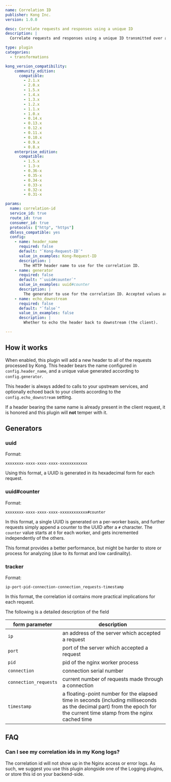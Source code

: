 ```yaml
---
name: Correlation ID
publisher: Kong Inc.
version: 1.0.0

desc: Correlate requests and responses using a unique ID
description: |
  Correlate requests and responses using a unique ID transmitted over an HTTP header.

type: plugin
categories:
  - transformations

kong_version_compatibility:
    community_edition:
      compatible:
        - 2.1.x
        - 2.0.x
        - 1.5.x
        - 1.4.x
        - 1.3.x
        - 1.2.x
        - 1.1.x
        - 1.0.x
        - 0.14.x
        - 0.13.x
        - 0.12.x
        - 0.11.x
        - 0.10.x
        - 0.9.x
        - 0.8.x
    enterprise_edition:
      compatible:
        - 1.5.x
        - 1.3-x
        - 0.36-x
        - 0.35-x
        - 0.34-x
        - 0.33-x
        - 0.32-x
        - 0.31-x

params:
  name: correlation-id
  service_id: true
  route_id: true
  consumer_id: true
  protocols: ["http", "https"]
  dbless_compatible: yes
  config:
    - name: header_name
      required: false
      default: "`Kong-Request-ID`"
      value_in_examples: Kong-Request-ID
      description: |
        The HTTP header name to use for the correlation ID.
    - name: generator
      required: false
      default: "`uuid#counter`"
      value_in_examples: uuid#counter
      description: |
        The generator to use for the correlation ID. Accepted values are `uuid`, `uuid#counter` and `tracker` See [Generators](#generators).
    - name: echo_downstream
      required: false
      default: "`false`"
      value_in_examples: false
      description: |
        Whether to echo the header back to downstream (the client).

---
```


## How it works

When enabled, this plugin will add a new header to all of the requests processed by Kong. This header bears the name configured in `config.header_name`, and a unique value generated according to `config.generator`.

This header is always added to calls to your upstream services, and optionally echoed back to your clients according to the `config.echo_downstream` setting.

If a header bearing the same name is already present in the client request, it is honored and this plugin will **not** temper with it.

## Generators

### uuid

Format:
```
xxxxxxxx-xxxx-xxxx-xxxx-xxxxxxxxxxxx
```

Using this format, a UUID is generated in its hexadecimal form for each request.

### uuid#counter

Format:
```
xxxxxxxx-xxxx-xxxx-xxxx-xxxxxxxxxxxx#counter
```

In this format, a single UUID is generated on a per-worker basis, and further requests simply append a counter to the UUID after a `#` character. The `counter` value starts at `0` for each worker, and gets incremented independently of the others.

This format provides a better performance, but might be harder to store or process for analyzing (due to its format and low cardinality).

### tracker

Format:
```
ip-port-pid-connection-connection_requests-timestamp
```

In this format, the correlation id contains more practical implications for each request.

The following is a detailed description of the field

form parameter      | description
---                 | ---
`ip` | an address of the server which accepted a request
`port` | port of the server which accepted a request
`pid` | pid of the nginx worker process
`connection` | connection serial number
`connection_requests` | current number of requests made through a connection
`timestamp` | a floating-point number for the elapsed time in seconds (including milliseconds as the decimal part) from the epoch for the current time stamp from the nginx cached time

## FAQ

### Can I see my correlation ids in my Kong logs?

The correlation id will not show up in the Nginx access or error logs. As such, we suggest you use this plugin alongside one of the Logging plugins, or store this id on your backend-side.

